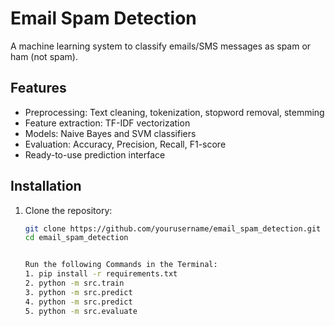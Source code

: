 # Email Spam Detection

A machine learning system to classify emails/SMS messages as spam or ham (not spam).

## Features

- Preprocessing: Text cleaning, tokenization, stopword removal, stemming
- Feature extraction: TF-IDF vectorization
- Models: Naive Bayes and SVM classifiers
- Evaluation: Accuracy, Precision, Recall, F1-score
- Ready-to-use prediction interface

## Installation

1. Clone the repository:
   ```bash
   git clone https://github.com/yourusername/email_spam_detection.git
   cd email_spam_detection


   Run the following Commands in the Terminal:
   1. pip install -r requirements.txt
   2. python -m src.train
   3. python -m src.predict
   4. python -m src.predict
   5. python -m src.evaluate